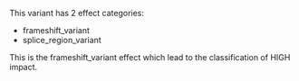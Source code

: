 This variant has 2 effect categories:

 * frameshift_variant
 * splice_region_variant

This is the frameshift_variant effect which lead to the classification of HIGH impact.